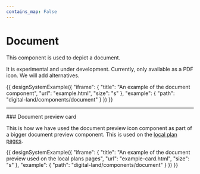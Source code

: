 ```yaml
---
contains_map: False
---
```

# Document

This component is used to depict a document.

It is experimental and under development. Currently, only available as a PDF icon. We will add alternatives.

{{ designSystemExample({
"iframe": {
    "title": "An example of the document component",
    "url": "example.html",
    "size": "s"
},
"example": {
    "path": "digital-land/components/document"
}
}) }}

------  
  
### Document preview card

This is how we have used the document preview icon component as part of a bigger document preview component. This is used on the [local plan pages](https://digital-land.github.io/local-plan/8224e195-a24e-4e10-a1f0-e40721f2e250/).

{{ designSystemExample({
"iframe": {
    "title": "An example of the document preview used on the local plans pages",
    "url": "example-card.html",
    "size": "s"
},
"example": {
    "path": "digital-land/components/document"
}
}) }}
